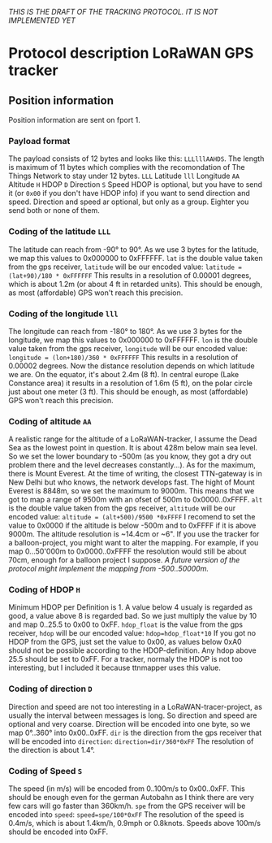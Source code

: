 *THIS IS THE DRAFT OF THE TRACKING PROTOCOL. IT IS NOT IMPLEMENTED YET*
# Protocol description LoRaWAN GPS tracker
## Position information
Position information are sent on fport 1.

### Payload format
The payload consists of 12 bytes and looks like this: `LLLlllAAHDS`. The length is maximum of 11 bytes which complies with the recomondation of The Things Network to stay under 12 bytes.
`LLL` Latitude
`lll` Longitude
`AA` Altitude
`H` HDOP
`D` Direction
`S` Speed
HDOP is optional, but you have to send it (or `0x00` if you don't have HDOP info) if you want to send direction and speed. Direction and speed ar optional, but only as a group. Eighter you send both or none of them.

### Coding of the latitude `LLL`
The latitude can reach from -90° to 90°. As we use 3 bytes for the latitude, we map this values to 0x000000 to 0xFFFFFF. `lat` is the double value taken from the gps receiver, `latitude` will be our encoded value:
```latitude = (lat+90)/180 * 0xFFFFFF```
This results in a resolution of 0.00001 degrees, which is about 1.2m (or about 4 ft in retarded units). This should be enough, as most (affordable) GPS won't reach this precision.

### Coding of the longitude `lll`
The longitude can reach from -180° to 180°. As we use 3 bytes for the longitude, we map this values to 0x000000 to 0xFFFFFF. `lon` is the double value taken from the gps receiver, `longitude` will be our encoded value:
```longitude = (lon+180)/360 * 0xFFFFFF```
This results in a resolution of 0.00002 degrees. Now the distance resolution depends on which latitude we are. On the equator, it's about 2.4m (8 ft). In central europe (Lake Constance area) it results in a resolution of 1.6m (5 ft), on the polar circle just about one meter (3 ft). This should be enough, as most (affordable) GPS won't reach this precision.

### Coding of altitude `AA`
A realistic range for the altitude of a LoRaWAN-tracker, I assume the Dead Sea as the lowest point in question. It is about 428m below main sea level. So we set the lower boundary to -500m (as you know, they got a dry out problem there and the level decreases constantly...). As for the maximum, there is Mount Everest. At the time of writing, the closest TTN-gateway is in New Delhi but who knows, the network develops fast. The hight of Mount Everest is 8848m, so we set the maximum to 9000m. This means that we got to map a range of 9500m with an ofset of 500m to 0x0000..0xFFFF. `alt` is the double value taken from the gps receiver, `altitude` will be our encoded value:
```altitude = (alt+500)/9500 *0xFFFF```
I recomend to set the value to 0x0000 if the altitude is below -500m and to 0xFFFF if it is above 9000m. The altitude resolution is ~14.4cm or ~6".
If you use the tracker for a balloon-project, you might want to alter the mapping. For example, if you map 0...50'000m to 0x0000..0xFFFF the resolution would still be about 70cm, enough for a balloon project I suppose. *A future version of the protocol might implement the mapping from -500..50000m.*

### Coding of HDOP `H`
Minimum HDOP per Definition is 1. A value below 4 usualy is regarded as good, a value above 8 is regarded bad. So we just multiply the value by 10 and map 0..25.5 to 0x00 to 0xFF. `hdop_float` is the value from the gps receiver, `hdop` will be our encoded value:
```hdop=hdop_float*10```
If you got no HDOP from the GPS, just set the value to 0x00, as values below 0xA0 should not be possible according to the HDOP-definition. Any hdop above 25.5 should be set to 0xFF. For a tracker, normaly the HDOP is not too interesting, but I included it because ttnmapper uses this value.

### Coding of direction `D`
Direction and speed are not too interesting in a LoRaWAN-tracer-project, as usually the interval between messages is long. So direction and speed are optional and very coarse. Direction will be encoded into one byte, so we map 0°..360° into 0x00..0xFF. `dir` is the direction from the gps receiver that will be encoded into `direction`:
```direction=dir/360*0xFF```
The resolution of the direction is about 1.4°.

### Coding of Speed `S`
The speed (in m/s) will be encoded from 0..100m/s to 0x00..0xFF. This should be enough even for the german Autobahn as I think there are very few cars will go faster than 360km/h. `spe` from the GPS receiver will be encoded into `speed`:
```speed=spe/100*0xFF```
The resolution of the speed is 0.4m/s, which is about 1.4km/h, 0.9mph or 0.8knots. Speeds above 100m/s should be encoded into 0xFF.
